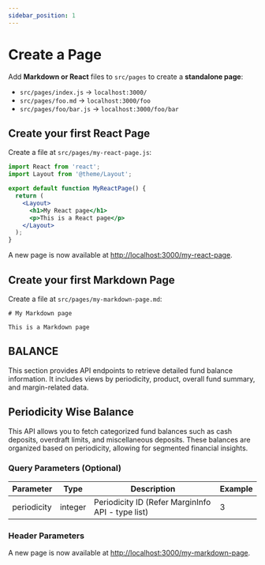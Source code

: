 ```yaml
---
sidebar_position: 1
---
```


# Create a Page

Add **Markdown or React** files to `src/pages` to create a **standalone page**:

- `src/pages/index.js` → `localhost:3000/`
- `src/pages/foo.md` → `localhost:3000/foo`
- `src/pages/foo/bar.js` → `localhost:3000/foo/bar`

## Create your first React Page

Create a file at `src/pages/my-react-page.js`:

```jsx title="src/pages/my-react-page.js"
import React from 'react';
import Layout from '@theme/Layout';

export default function MyReactPage() {
  return (
    <Layout>
      <h1>My React page</h1>
      <p>This is a React page</p>
    </Layout>
  );
}
```

A new page is now available at [http://localhost:3000/my-react-page](http://localhost:3000/my-react-page).

## Create your first Markdown Page

Create a file at `src/pages/my-markdown-page.md`:

```mdx title="src/pages/my-markdown-page.md"
# My Markdown page

This is a Markdown page
```
## **BALANCE**

This section provides API endpoints to retrieve detailed fund balance information. It includes views by periodicity, product, overall fund summary, and margin-related data.

## **Periodicity Wise Balance**

This API allows you to fetch categorized fund balances such as cash deposits, overdraft limits, and miscellaneous deposits. These balances are organized based on periodicity, allowing for segmented financial insights.

### Query Parameters (Optional)

| Parameter | Type | Description | Example |
| --- | --- | --- | --- |
| periodicity | integer | Periodicity ID (Refer MarginInfo API - type list) | 3 |

### Header Parameters
A new page is now available at [http://localhost:3000/my-markdown-page](http://localhost:3000/my-markdown-page).
